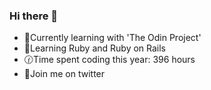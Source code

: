 ### Hi there 👋

<!--
**Shiisui/Shiisui** is a ✨ _special_ ✨ repository because its `README.md` (this file) appears on your GitHub profile.

Here are some ideas to get you started:

- 🔭 I’m currently working on ...
- 🌱 I’m currently learning ...
- 👯 I’m looking to collaborate on ...
- 🤔 I’m looking for help with ...
- 💬 Ask me about ...
- 📫 How to reach me: ...
- 😄 Pronouns: ...
- ⚡ Fun fact: ...
-->
- 📌Currently learning with 'The Odin Project'
- 🔴Learning Ruby and Ruby on Rails
- 🕜Time spent coding this year: 396 hours
- 💬Join me on twitter
